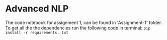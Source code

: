 # Advanced NLP
The code notebook for assignment 1, can be found in 'Assignment-1' folder.
To get all the the dependencies run the following code in terminal:
```pip install -r requirements. txt```

